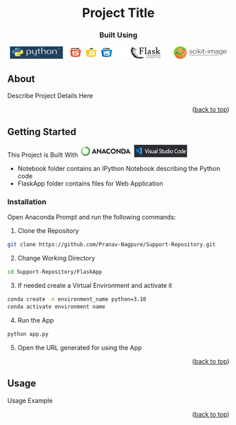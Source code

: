 <div align=center>

  # __Project Title__

  ### Built Using
  
  [![Python][python-shield]][python-url]
  [![html-css-js][html-css-js-shield]][html-css-js-url]
  [![Flask][flask-shield]][flask-url]
  [![ScikitImage][scikit-image-shield]][scikit-image-url]

</div>

## __About__

Describe Project Details Here
<div align="right">

  ([back to top][readme-top])

</div>

## __Getting Started__

This Project is Built With [![Anaconda][anaconda-shield]][anaconda-url] [![VSCode][vscode-shield]][vscode-url]  
- Notebook folder contains an IPython Notebook describing the Python code
- FlaskApp folder contains files for Web Application

### __Installation__

Open Anaconda Prompt and run the following commands:

1. Clone the Repository
  ```sh
  git clone https://github.com/Pranav-Nagpure/Support-Repository.git
  ```

2. Change Working Directory
  ```sh
  cd Support-Repository/FlaskApp
  ```

3. If needed create a Virtual Environment and activate it
  ```sh
  conda create -n environment_name python=3.10
  conda activate environment name
  ```

4. Run the App
  ```sh
  python app.py
  ```

5. Open the URL generated for using the App

<div align="right">

  ([back to top][readme-top])

</div>

## Usage

Usage Example

<div align="right">

  ([back to top][readme-top])

</div>

[readme-top]: #readme-top

[python-shield]: https://raw.githubusercontent.com/Pranav-Nagpure/Support-Repository/master/images/python-shield.png "Python"
[python-url]: https://www.python.org

[html-css-js-shield]: https://raw.githubusercontent.com/Pranav-Nagpure/Support-Repository/master/images/html-css-js-shield.png
[html-css-js-url]: https://html.spec.whatwg.org "HTML | CSS | JavaScript"

[anaconda-shield]: https://raw.githubusercontent.com/Pranav-Nagpure/Support-Repository/master/images/anaconda-shield.png
[anaconda-url]: https://www.anaconda.com "Anaconda"

[vscode-shield]: https://raw.githubusercontent.com/Pranav-Nagpure/Support-Repository/master/images/vscode-shield.png
[vscode-url]: https://code.visualstudio.com "VSCode"

[flask-shield]: https://raw.githubusercontent.com/Pranav-Nagpure/Support-Repository/master/images/flask-shield.png "Flask"
[flask-url]: https://flask.palletsprojects.com

[scikit-image-shield]: https://raw.githubusercontent.com/Pranav-Nagpure/Support-Repository/master/images/scikit-image-shield.png "Scikit-Image"
[scikit-image-url]: https://scikit-image.org